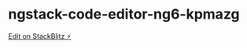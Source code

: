 # ngstack-code-editor-ng6-kpmazg

[Edit on StackBlitz ⚡️](https://stackblitz.com/edit/ngstack-code-editor-ng6-kpmazg)